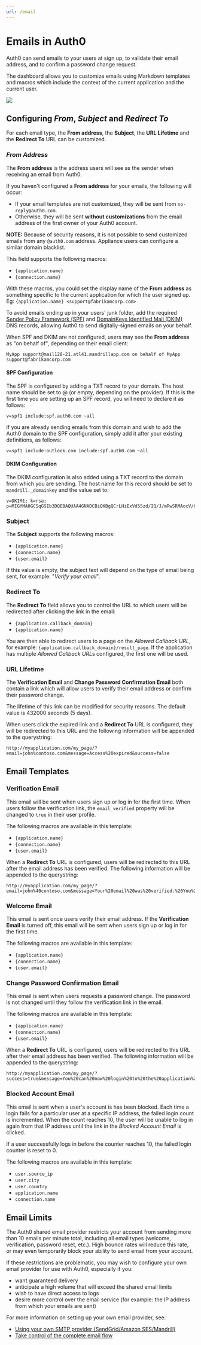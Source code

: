 ```yaml
---
url: /email
---
```


# Emails in Auth0

Auth0 can send emails to your users at sign up, to validate their email address, and to confirm a password change request.

The dashboard allows you to customize emails using Markdown templates and macros which include the context of the current application and the current user.

![](/media/articles/email/index/emails-fields.png)

## Configuring *From*, *Subject* and *Redirect To*

For each email type, the **From address**, the **Subject**, the **URL Lifetime** and the **Redirect To** URL can be customized.

### *From Address*

The **From address** is the address users will see as the sender when receiving an email from Auth0.

If you haven't configured a **From address** for your emails, the following will occur:

* If your email templates are not customized, they will be sent from `no-reply@auth0.com`.
* Otherwise, they will be sent **without customizations** from the email address of the first owner of your Auth0 account.

**NOTE:** Because of security reasons, it is not possible to send customized emails from any `@auth0.com` address. Appliance users can configure a similar domain blacklist.

This field supports the following macros:

- `{application.name}`
- `{connection.name}`

With these macros, you could set the display name of the **From address** as something specific to the current application for which the user signed up. Eg: `{application.name} <support@fabrikamcorp.com>`

To avoid emails ending up in your users' junk folder, add the required [Sender Policy Framework (SPF)](http://en.wikipedia.org/wiki/Sender_Policy_Framework) and [DomainKeys Identified Mail (DKIM)](http://en.wikipedia.org/wiki/DKIM) DNS records, allowing Auth0 to send digitally-signed emails on your behalf.

When SPF and DKIM are not configured, users may see the **From address** as "on behalf of", depending on their email client:

`MyApp support@mail128-21.atl41.mandrillapp.com on behalf of MyApp support@fabrikamcorp.com`

#### SPF Configuration

The SPF is configured by adding a TXT record to your domain. The host name should be set to @ (or empty, depending on the provider). If this is the first time you are setting up an SPF record, you will need to declare it as follows:

```text
v=spf1 include:spf.auth0.com ~all
```

If you are already sending emails from this domain and wish to add the Auth0 domain to the SPF configuration, simply add it after your existing definitions, as follows:

```text
v=spf1 include:outlook.com include:spf.auth0.com ~all
```

#### DKIM Configuration

The DKIM configuration is also added using a TXT record to the domain from which you are sending. The host name for this record should be set to `mandrill._domainkey` and the value set to:

```text
v=DKIM1; k=rsa; p=MIGfMA0GCSqGSIb3DQEBAQUAA4GNADCBiQKBgQCrLHiExVd55zd/IQ/J/mRwSRMAocV/hMB3jXwaHH36d9NaVynQFYV8NaWi69c1veUtRzGt7yAioXqLj7Z4TeEUoOLgrKsn8YnckGs9i3B3tVFB+Ch/4mPhXWiNfNdynHWBcPcbJ8kjEQ2U8y78dHZj1YeRXXVvWob2OaKynO8/lQIDAQAB;
```

### Subject

The **Subject** supports the following macros:

- `{application.name}`
- `{connection.name}`
- `{user.email}`

If this value is empty, the subject text will depend on the type of email being sent, for example: "*Verify your email*".

### Redirect To

The **Redirect To** field allows you to control the URL to which users will be redirected after clicking the link in the email:

- `{application.callback_domain}`
- `{application.name}`

You are then able to redirect users to a page on the *Allowed Callback URL*, for example: `{application.callback_domain}/result_page`. If the application has multiple *Allowed Callback URL*s configured, the first one will be used.

### URL Lifetime

The **Verification Email** and **Change Password Confirmation Email** both contain a link which will allow users to verify their email address or confirm their password change.

The lifetime of this link can be modified for security reasons. The default value is 432000 seconds (5 days).

When users click the expired link and a **Redirect To** URL is configured, they will be redirected to this URL and the following information will be appended to the querystring:

```text
http://myapplication.com/my_page/?email=john%contoso.com&message=Access%20expired&success=false
```

## Email Templates

### Verification Email

This email will be sent when users sign up or log in for the first time. When users follow the verification link, the `email_verified` property will be changed to `true` in their user profile.

The following macros are available in this template:

- `{application.name}`
- `{connection.name}`
- `{user.email}`

When a **Redirect To** URL is configured, users will be redirected to this URL after the email address has been verified. The following information will be appended to the querystring:

```text
http://myapplication.com/my_page/?email=john%40contoso.com&message=Your%20email%20was%20verified.%20You%20can%20continue%20using%20the%20application.&success=true
```

### Welcome Email

This email is sent once users verify their email address. If the **Verification Email** is turned off, this email will be sent when users sign up or log in for the first time.

The following macros are available in this template:

- `{application.name}`
- `{connection.name}`
- `{user.email}`

### Change Password Confirmation Email

This email is sent when users requests a password change. The password is not changed until they follow the verification link in the email.

The following macros are available in this template:

- `{application.name}`
- `{connection.name}`
- `{user.email}`

When a **Redirect To** URL is configured, users will be redirected to this URL after their email address has been verified. The following information will be appended to the querystring:

```text
http://myapplication.com/my_page/?success=true&message=You%20can%20now%20login%20to%20the%20application%20with%20the%20new%20password.
```

### Blocked Account Email

This email is sent when a user's account is has been blocked. Each time a login fails for a particular user at a specific IP address, the failed login count is incremented. When the count reaches 10, the user will be unable to log in again from that IP address until the link in the *Blocked Account Email* is clicked.

If a user successfully logs in before the counter reaches 10, the failed login counter is reset to 0.

The following macros are available in this template:

- `user.source_ip`
- `user.city`
- `user.country`
- `application.name`
- `connection.name`

## Email Limits

The Auth0 shared email provider restricts your account from sending more than 10 emails per minute total, including all email types (welcome, verification, password reset, etc.).  High bounce rates will reduce this rate, or may even temporarily block your ability to send email from your account.

If these restrictions are problematic, you may wish to configure your own email provider for use with Auth0, especially if you:

* want guaranteed delivery
* anticipate a high volume that will exceed the shared email limits
* wish to have direct access to logs
* desire more control over the email service (for example: the IP address from which your emails are sent)

For more information on setting up your own email provider, see:
* [Using your own SMTP provider (SendGrid/Amazon SES/Mandrill)](/email/providers)
* [Take control of the complete email flow](/email/custom)
